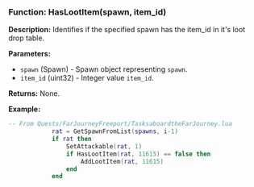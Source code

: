 ### Function: HasLootItem(spawn, item_id)

**Description:**
Identifies if the specified spawn has the item_id in it's loot drop table.

**Parameters:**
- `spawn` (Spawn) - Spawn object representing `spawn`.
- `item_id` (uint32) - Integer value `item_id`.

**Returns:** None.

**Example:**

```lua
-- From Quests/FarJourneyFreeport/TasksaboardtheFarJourney.lua
			rat = GetSpawnFromList(spawns, i-1)
			if rat then
				SetAttackable(rat, 1)
				if HasLootItem(rat, 11615) == false then
					AddLootItem(rat, 11615)	
				end
			end
```
